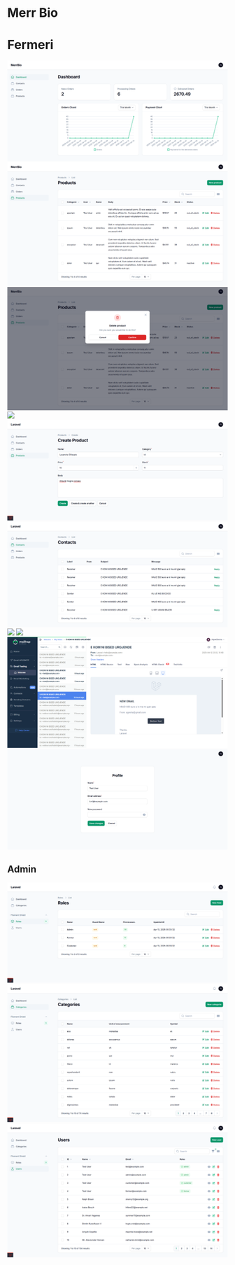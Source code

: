 # Merr Bio

# Fermeri 
![](Screenshot/Dashboard.png)
![](Screenshot/Product-List.png)
![](Screenshot/Product-Delete.png)
![](Screenshot/Product-Edit.png)
![](Screenshot/screencapture-127-0-0-1-8000-app-products-create-2025-04-13-11_28_00.png)
![](Screenshot/Contact-list.png)
![](Screenshot/Contact-Delete.png)
![](Screenshot/Contact-Edit.png)
![](Screenshot/Contact-Email.png)
![](Screenshot/User-Profile.png)


## Admin
![](Screenshot/Admin%20ROle.png)
![](Screenshot/ADmin-Category.png)
![](Screenshot/Admin-User.png)
